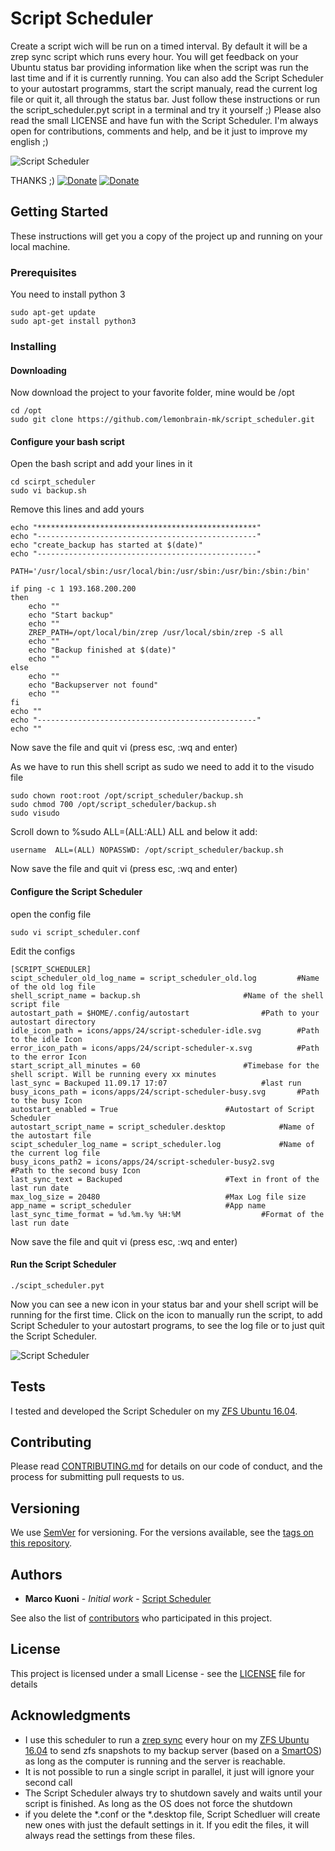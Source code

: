 # Script Scheduler
Create a script wich will be run on a timed interval. By default it will be a zrep sync script which runs every hour. You will get feedback on your Ubuntu status bar providing information like when the script was run the last time and if it is currently running. You can also add the Script Scheduler to your autostart programms, start the script manualy, read the current log file or quit it, all through the status bar. 
Just follow these instructions or run the script_scheduler.pyt script in a terminal and try it yourself ;)
Please also read the small LICENSE and have fun with the Script Scheduler. I'm always open for contributions, comments and help, and be it just to improve my english ;)

![Script Scheduler](https://lemonbrain.ch/application/files/6215/0515/2249/ScriptScheduler.png)



THANKS ;)   [![Donate](https://www.paypalobjects.com/en_US/CH/i/btn/btn_donateCC_LG.gif)](https://www.paypal.com/cgi-bin/webscr?cmd=_donations&business=CSRQ8DRCERVPL&lc=CH&item_name=Github%20Script%20Scheduler&item_number=script_scheduler&currency_code=USD&bn=PP%2dDonationsBF%3abtn_donateCC_LG%2egif%3aNonHosted) [![Donate](https://lemonbrain.ch/application/files/8115/0524/3779/bitcoins.png)](https://blockchain.info/payment_request?address=1sCwAVExKUjpSHV1QcHqp4ZUJrfu1nAi2&nosavecurrency=true&message=Script%20Scheduler)

## Getting Started

These instructions will get you a copy of the project up and running on your local machine.

### Prerequisites

You need to install python 3

```
sudo apt-get update
sudo apt-get install python3
```

### Installing
#### Downloading

Now download the project to your favorite folder, mine would be /opt
```
cd /opt
sudo git clone https://github.com/lemonbrain-mk/script_scheduler.git
```

#### Configure your bash script
Open the bash script and add your lines in it
```
cd scirpt_scheduler
sudo vi backup.sh
```

Remove this lines and add yours
```
echo "*************************************************"
echo "-------------------------------------------------"
echo "create_backup has started at $(date)"
echo "-------------------------------------------------"

PATH='/usr/local/sbin:/usr/local/bin:/usr/sbin:/usr/bin:/sbin:/bin'

if ping -c 1 193.168.200.200
then
    echo ""
    echo "Start backup"
    echo ""
    ZREP_PATH=/opt/local/bin/zrep /usr/local/sbin/zrep -S all
    echo ""
    echo "Backup finished at $(date)"
    echo ""
else
    echo ""
    echo "Backupserver not found"
    echo ""
fi
echo ""
echo "-------------------------------------------------"
echo ""
```

Now save the file and quit vi (press esc, :wq and enter)

As we have to run this shell script as sudo we need to add it to the visudo file
```
sudo chown root:root /opt/script_scheduler/backup.sh
sudo chmod 700 /opt/script_scheduler/backup.sh
sudo visudo
```
Scroll down to %sudo   ALL=(ALL:ALL) ALL
and below it add:
```
username  ALL=(ALL) NOPASSWD: /opt/script_scheduler/backup.sh
```
Now save the file and quit vi (press esc, :wq and enter)

#### Configure the Script Scheduler
open the config file
```
sudo vi script_scheduler.conf
```

Edit the configs
```
[SCRIPT_SCHEDULER]
scipt_scheduler_old_log_name = script_scheduler_old.log 		#Name of the old log file
shell_script_name = backup.sh 						#Name of the shell script file
autostart_path = $HOME/.config/autostart				#Path to your autostart directory
idle_icon_path = icons/apps/24/script-scheduler-idle.svg 		#Path to the idle Icon
error_icon_path = icons/apps/24/script-scheduler-x.svg 			#Path to the error Icon
start_script_all_minutes = 60 						#Timebase for the shell script. Will be running every xx minutes
last_sync = Backuped 11.09.17 17:07 					#last run
busy_icons_path = icons/apps/24/script-scheduler-busy.svg 		#Path to the busy Icon
autostart_enabled = True 						#Autostart of Script Scheduler
autostart_script_name = script_scheduler.desktop 			#Name of the autostart file
scipt_scheduler_log_name = script_scheduler.log 			#Name of the current log file
busy_icons_path2 = icons/apps/24/script-scheduler-busy2.svg 		#Path to the second busy Icon
last_sync_text = Backuped 						#Text in front of the last run date
max_log_size = 20480							#Max Log file size
app_name = script_scheduler						#App name
last_sync_time_format = %d.%m.%y %H:%M					#Format of the last run date
```

Now save the file and quit vi (press esc, :wq and enter)

#### Run the Script Scheduler
```
./scipt_scheduler.pyt
```

Now you can see a new icon in your status bar and your shell script will be running for the first time. Click on the icon to manually run the script, to add Script Scheduler to your autostart programs, to see the log file or to just quit the Script Scheduler.

![Script Scheduler](https://lemonbrain.ch/application/files/6215/0515/2249/ScriptScheduler.png)

## Tests
I tested and developed the Script Scheduler on my [ZFS Ubuntu 16.04](https://github.com/zfsonlinux/zfs/wiki/Ubuntu-16.04-Root-on-ZFS).

## Contributing

Please read [CONTRIBUTING.md](https://github.com/lemonbrain-mk/script_scheduler/blob/master/CONTRIBUTING.md) for details on our code of conduct, and the process for submitting pull requests to us.

## Versioning

We use [SemVer](http://semver.org/) for versioning. For the versions available, see the [tags on this repository](https://github.com/lemonbrain-mk/script_scheduler/tags). 

## Authors

* **Marco Kuoni** - *Initial work* - [Script Scheduler](https://github.com/lemonbrain-mk/script_scheduler)

See also the list of [contributors](https://github.com/lemonbrain-mk/script_scheduler/contributors) who participated in this project.

## License

This project is licensed under a small License - see the [LICENSE](LICENSE) file for details

## Acknowledgments
* I use this scheduler to run a [zrep sync](http://www.bolthole.com/solaris/zrep/) every hour on my [ZFS Ubuntu 16.04](https://github.com/zfsonlinux/zfs/wiki/Ubuntu-16.04-Root-on-ZFS) to send zfs snapshots to my backup server (based on a [SmartOS](https://www.joyent.com/smartos)) as long as the computer is running and the server is reachable.
* It is not possible to run a single script in parallel, it just will ignore your second call
* The Script Scheduler always try to shutdown savely and waits until your script is finished. As long as the OS does not force the shutdown
* if you delete the *.conf or the *.desktop file, Script Schedluer will create new ones with just the default settings in it. If you edit the files, it will always read the settings from these files.
